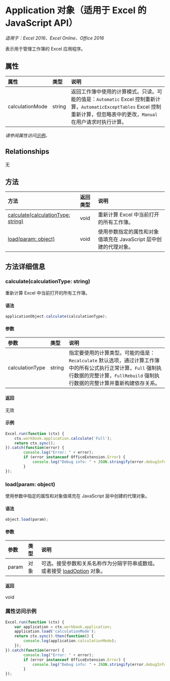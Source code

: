 # Application 对象（适用于 Excel 的 JavaScript API）

_适用于：Excel 2016、Excel Online、Office 2016_

表示用于管理工作簿的 Excel 应用程序。

## 属性

| 属性   | 类型|说明
|:---------------|:--------|:----------|
|calculationMode|string|返回工作簿中使用的计算模式。只读。可能的值是：`Automatic` Excel 控制重新计算，`AutomaticExceptTables` Excel 控制重新计算，但忽略表中的更改，`Manual` 在用户请求时执行计算。|

_请参阅属性访问[示例](#property-access-examples)。_

## Relationships
无


## 方法

| 方法   | 返回类型|说明|
|:---------------|:--------|:----------|
|[calculate(calculationType: string)](#calculatecalculationtype-string)|void|重新计算 Excel 中当前打开的所有工作簿。|
|[load(param: object)](#loadparam-object)|void|使用参数指定的属性和对象值填充在 JavaScript 层中创建的代理对象。|

## 方法详细信息

### calculate(calculationType: string)
重新计算 Excel 中当前打开的所有工作簿。

#### 语法
```js
applicationObject.calculate(calculationType);
```

#### 参数
| 参数   | 类型|说明|
|:---------------|:--------|:----------|
|calculationType|string|指定要使用的计算类型。可能的值是：`Recalculate` 默认选项，通过计算工作簿中的所有公式执行正常计算，`Full` 强制执行数据的完整计算，`FullRebuild` 强制执行数据的完整计算并重新构建依存关系。|

#### 返回
无效

#### 示例
```js
Excel.run(function (ctx) { 
	ctx.workbook.application.calculate('Full');
	return ctx.sync(); 
}).catch(function(error) {
		console.log("Error: " + error);
		if (error instanceof OfficeExtension.Error) {
			console.log("Debug info: " + JSON.stringify(error.debugInfo));
		}
});
```

### load(param: object)
使用参数中指定的属性和对象值填充在 JavaScript 层中创建的代理对象。

#### 语法
```js
object.load(param);
```

#### 参数
| 参数   | 类型|说明|
|:---------------|:--------|:----------|
|param|对象|可选。接受参数和关系名称作为分隔字符串或数组。或者接受 [loadOption](loadoption.md) 对象。|

#### 返回
void
### 属性访问示例
```js
Excel.run(function (ctx) { 
	var application = ctx.workbook.application;
	application.load('calculationMode');
	return ctx.sync().then(function() {
		console.log(application.calculationMode);
	});
}).catch(function(error) {
		console.log("Error: " + error);
		if (error instanceof OfficeExtension.Error) {
			console.log("Debug info: " + JSON.stringify(error.debugInfo));
		}
});
```


